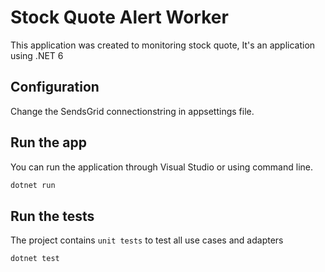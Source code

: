 # Stock Quote Alert Worker

This application was created to monitoring stock quote, It's an application using .NET 6

## Configuration

Change the SendsGrid connectionstring in appsettings file.

## Run the app

You can run the application through Visual Studio or using command line.

```bash
dotnet run
```

## Run the tests

The project contains `unit tests` to test all use cases and adapters

```bash
dotnet test
```